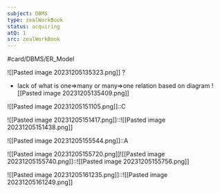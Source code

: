 ```yaml
---
subject: DBMS
type: zealWorkBook
status: acquiring
atQ: 1
src: zealWorkBook
---
```

#card/DBMS/ER_Model 

![[Pasted image 20231205135323.png]]
?
- lack of what is one=>many or many=>one relation based on diagram
![[Pasted image 20231205135409.png]] <!--SR:!2023-12-10,2,150-->

![[Pasted image 20231205151105.png]]::C <!--SR:!2023-12-10,2,150-->

![[Pasted image 20231205151417.png]]::![[Pasted image 20231205151438.png]] <!--SR:!2023-12-10,2,150-->

![[Pasted image 20231205155544.png]]::A <!--SR:!2023-12-10,2,150-->


![[Pasted image 20231205155720.png]]![[Pasted image 20231205155740.png]]::![[Pasted image 20231205155756.png]]


![[Pasted image 20231205161235.png]]::![[Pasted image 20231205161249.png]] <!--SR:!2023-12-10,2,150-->

